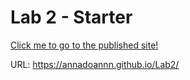 # Lab 2 - Starter
[Click me to go to the published site!](https://annadoannn.github.io/Lab2/)

URL:
https://annadoannn.github.io/Lab2/